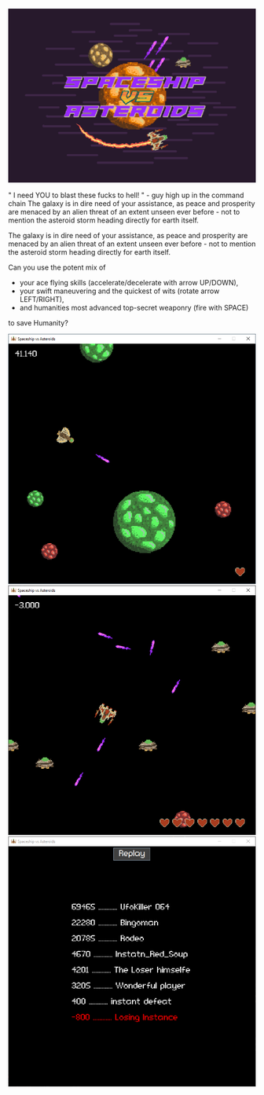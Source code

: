 ![Screenshot](screenshot.gif)

" I need YOU to blast these fucks to hell! " - guy high up in the command chain
The galaxy is in dire need of your assistance, as peace and prosperity are menaced by an alien threat of an extent unseen ever before 
\- not to mention the asteroid storm heading directly for earth itself.

The galaxy is in dire need of your assistance, as peace and prosperity are menaced by an alien threat of an extent unseen ever before - not to mention the asteroid storm heading directly for earth itself.


Can you use the potent mix of

- your ace flying skills (accelerate/decelerate with arrow UP/DOWN), 
- your swift maneuvering and the quickest of wits (rotate arrow LEFT/RIGHT),
- and humanities most advanced top-secret weaponry (fire with SPACE)

to save Humanity?



![Gameplay Image](gameplay1.png)
![Gameplay Image](gameplay2.png)
![Gameplay Image](gameplay3.png)
